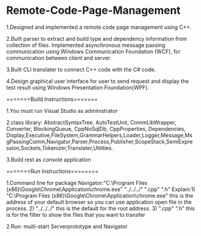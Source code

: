 # Remote-Code-Page-Management
1.Designed and implemented a remote code page management using C++.

2.Built parser to extract and build type and dependency information from collection of files. Implemented asynchronous message passing communication using Windows Communication Foundation (WCF), for communication between client and server.

3.Built CLI translater to connect C++ code with the C# code.

4.Design graphical user interface for user to send request and display the test result using Windows Presentation Foundation(WPF).


=======Build Instructions=======

1.You must run Visual Studio as administrator

2.class library: AbstractSyntaxTree, AutoTestUnit, CommLibWrapper, Converter, BlockingQueue, CppNoSqlDb, CppProperties, Dependencies, Display,Executive,FileSystem,GrammarHelpers,Loader,Logger,Message,MsgPassingComm,Navigator,Parser,Process,Publisher,ScopeStack,SemiExpression,Sockets,Tokenizer,Translater,Utilities.

3.Build rest as console application

=======Run Instructions======== 

1.Command line for package Navigator:"C:\Program Files (x86)\Google\Chrome\Application\chrome.exe" "../../../" ".cpp" ".h"
  Explain:1) "C:\Program Files (x86)\Google\Chrome\Application\chrome.exe" this is the address of your default browser so you can use application open file in the process.
          2) "../../../"  this is the default for the root address.
          3) ".cpp" ".h" this is for the filter to show the files that you want to transfer

2.Run: multi-start Serverprototype and Navigator
